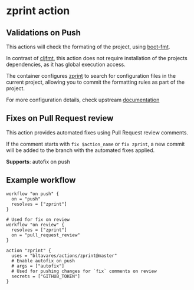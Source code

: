 # zprint action

## Validations on Push

This actions will check the formating of the project, using
[boot-fmt](https://github.com/pesterhazy/boot-fmt).

In contrast of [cljfmt](../cljfmt), this action does not require installation of
the projects dependencies, as it has global execution access.

The container configures [zprint](https://github.com/kkinnear/zprint) to search
for configuration files in the current project, allowing you to commit the
formatting rules as part of the project.

For more configuration details, check upstream
[documentation](https://github.com/kkinnear/zprint#how-to-configure-zprint)

## Fixes on Pull Request review

This action provides automated fixes using Pull Request review comments.

If the comment starts with `fix $action_name` or `fix zprint`, a new commit will
be added to the branch with the automated fixes applied.

**Supports**: autofix on push

## Example workflow

```hcl
workflow "on push" {
  on = "push"
  resolves = ["zprint"]
}

# Used for fix on review
workflow "on review" {
  resolves = ["zprint"]
  on = "pull_request_review"
}

action "zprint" {
  uses = "bltavares/actions/zprint@master"
  # Enable autofix on push
  # args = ["autofix"]
  # Used for pushing changes for `fix` comments on review
  secrets = ["GITHUB_TOKEN"]
}
```

